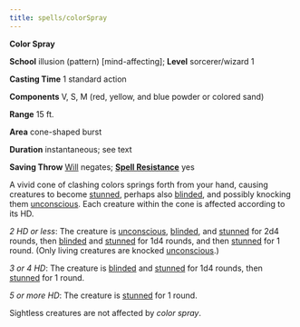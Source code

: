 ```yaml
---
title: spells/colorSpray
---
```

 **Color Spray**

**School** illusion (pattern) [mind-affecting]; **Level** sorcerer/wizard 1

**Casting Time** 1 standard action

**Components** V, S, M (red, yellow, and blue powder or colored sand)

**Range** 15 ft.

**Area** cone-shaped burst

**Duration** instantaneous; see text

**Saving Throw** [Will](../combat.md#_will) negates; **[Spell Resistance](../glossary.md#_spell-resistance)** yes

A vivid cone of clashing colors springs forth from your hand, causing creatures to become [stunned](../glossary.md#_stunned), perhaps also [blinded](../glossary.md#_blinded), and possibly knocking them [unconscious](../glossary.md#_unconscious). Each creature within the cone is affected according to its HD.

_2 HD or less_: The creature is [unconscious](../glossary.md#_unconscious), [blinded](../glossary.md#_blinded), and [stunned](../glossary.md#_stunned) for 2d4 rounds, then [blinded](../glossary.md#_blinded) and [stunned](../glossary.md#_stunned) for 1d4 rounds, and then [stunned](../glossary.md#_stunned) for 1 round. (Only living creatures are knocked [unconscious](../glossary.md#_unconscious).)

_3 or 4 HD_: The creature is [blinded](../glossary.md#_blinded) and [stunned](../glossary.md#_stunned) for 1d4 rounds, then [stunned](../glossary.md#_stunned) for 1 round.

_5 or more HD_: The creature is [stunned](../glossary.md#_stunned) for 1 round.

Sightless creatures are not affected by _color spray_.

